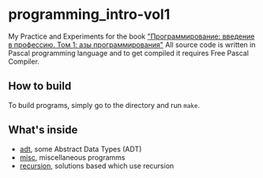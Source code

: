 # programming_intro-vol1

My Practice and Experiments for the book ["Программирование: введение в профессию. Том 1: азы программирования"](http://stolyarov.info/books/programming_intro/vol1)
All source code is written in Pascal programming language and to get compiled it requires Free Pascal Compiler.

## How to build

To build programs, simply go to the directory and run `make`.

## What's inside

* [adt](adt/), some Abstract Data Types (ADT)
* [misc](misc/), miscellaneous programms
* [recursion](recursion/), solutions based which use recursion
